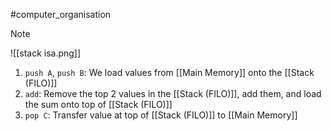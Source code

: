 #computer_organisation 
>[!note]
>![[stack isa.png]]
>1. ``push A``, ``push B``: We load values from [[Main Memory]] onto the [[Stack (FILO)]]
>2. ``add``: Remove the top 2 values in the [[Stack (FILO)]], add them, and load the sum onto top of [[Stack (FILO)]]
>3. ``pop C``: Transfer value at top of [[Stack (FILO)]] to [[Main Memory]]